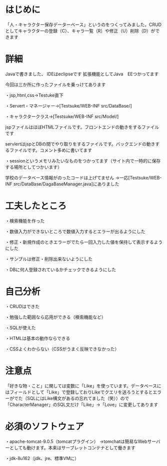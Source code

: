 # はじめに
「人・キャラクター保存データーベース」というのをつくってみました。CRUDとしてキャラクターの登録（C）、キャラ一覧（R）や修正（U）削除（D）ができます

# 詳細
Javaで書きました、
IDEはeclipseです
拡張機能としてJava　EEつかってます

今回は三か所に作ったファイルを乗っけてあります

・jsp,html,css→Testuke直下

・Servert・マネージャー→[Testsuke/WEB-INF src/DataBase/]

・キャラクタークラス→[Testsuke/WEB-INF src/Model/]

jspファイルはほぼHTMLファイルです。フロントエンドの動きをするファイルです

servlertはjspとDBの間でやり取りをするファイルです。バックエンドの動きするファイルです。コメント多めに書いてます

・sessionというメモリみたいなものをつかってます（サイト内で一時的に保存する場所としてつかいます）

学校のデータベース情報がのったコードは上げてません
→一応[Testsuke/WEB-INF src/DataBase/DagaBaseManager.java]にありました

# 工夫したところ
・検索機能を作った

・数値入力ができないところで数値入力するとエラーが出るようにした

・修正・新規作成のときエラーがでたら一回入力した値を保持して表示するようにした

・サンプルは修正・削除出来ないようにした

・DBに何人登録されているかチェックできるようにした

# 自己分析
・CRUDはできた

・勉強した範囲なら応用ができる（検索機能など）

・SQLが使えた

・HTMLは基本の動作ならできる

・CSSよくわからない（CSSがうまく反映できなかった）

# 注意点
「好きな物・こと」に関しては変数に「Like」を使っています。データベースにはフィールドとして「Like」で登録しておりLikeでクエリを送ろうとするとエラーがでた（SQLにはLike構文があるの忘れてました（笑））ので「CharacterManager」のSQL文だけ「Like」→「Love」に変更してあります

# 必須のソフトウェア
・apache-tomcat-9.0.5（tomcatプラグイン）
→tomchatは簡易なWebサーバーとしても動けます。本来はサーブレットコンテナとして働きます

・jdk-8u162（jdk、jre、標準VMに）
